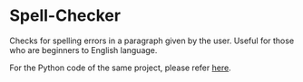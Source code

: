 # Spell-Checker

Checks for spelling errors in a paragraph given by the user. Useful for those who are beginners to English language.

For the Python code of the same project, please refer [here](https://github.com/asthacs/Introduction-to-Python-Programming-Workshop).
